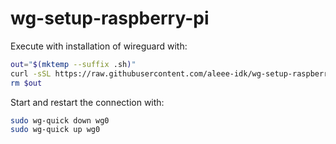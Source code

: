 # wg-setup-raspberry-pi

Execute with installation of wireguard with:

```bash
out="$(mktemp --suffix .sh)"
curl -sSL https://raw.githubusercontent.com/aleee-idk/wg-setup-raspberry-pi/main/setup.sh -o "$out" && sudo bash $out
rm $out
```

Start and restart the connection with:

```bash
sudo wg-quick down wg0
sudo wg-quick up wg0
```
